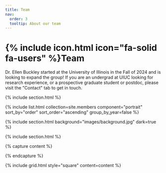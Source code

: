```yaml
---
title: Team
nav:
  order: 3
  tooltip: About our team
---
```


# {% include icon.html icon="fa-solid fa-users" %}Team

Dr. Ellen Buckley started at the University of Illinois in the Fall of 2024 and is looking to expand the group! If you are an undergrad at UIUC looking for research experience, or a prospective graduate student or postdoc, please visit the "Contact" tab to get in touch.

{% include section.html %}



{% include list.html
  collection=site.members
  component="portrait"
  sort_by="order"
  sort_order="ascending"
  group_by_year=false %}

{% include section.html background="images/background.jpg" dark=true %}



{% include section.html %}

{% capture content %}

<!-- {% include figure.html image="images/marvin" %}-->
<!-- {% include figure.html image="images/marvin" %}-->
<!-- {% include figure.html image="images/marvin" %}-->

{% endcapture %}

{% include grid.html style="square" content=content %}
